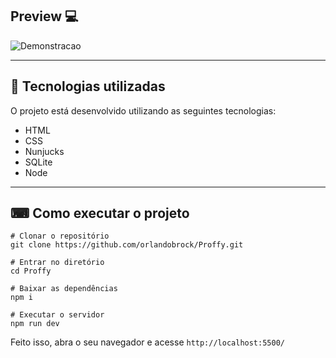 ## Preview 💻
![Demonstracao](https://user-images.githubusercontent.com/39416095/103473856-d1234d80-4d7b-11eb-90a0-95ccad36a371.png)
***
## 🚀 Tecnologias utilizadas
O projeto está desenvolvido utilizando as seguintes tecnologias:
- HTML
- CSS
- Nunjucks
- SQLite
- Node
***
## ⌨ Como executar o projeto

```
# Clonar o repositório
git clone https://github.com/orlandobrock/Proffy.git

# Entrar no diretório
cd Proffy

# Baixar as dependências
npm i

# Executar o servidor
npm run dev
```

Feito isso, abra o seu navegador e acesse  ``` http://localhost:5500/ ```
